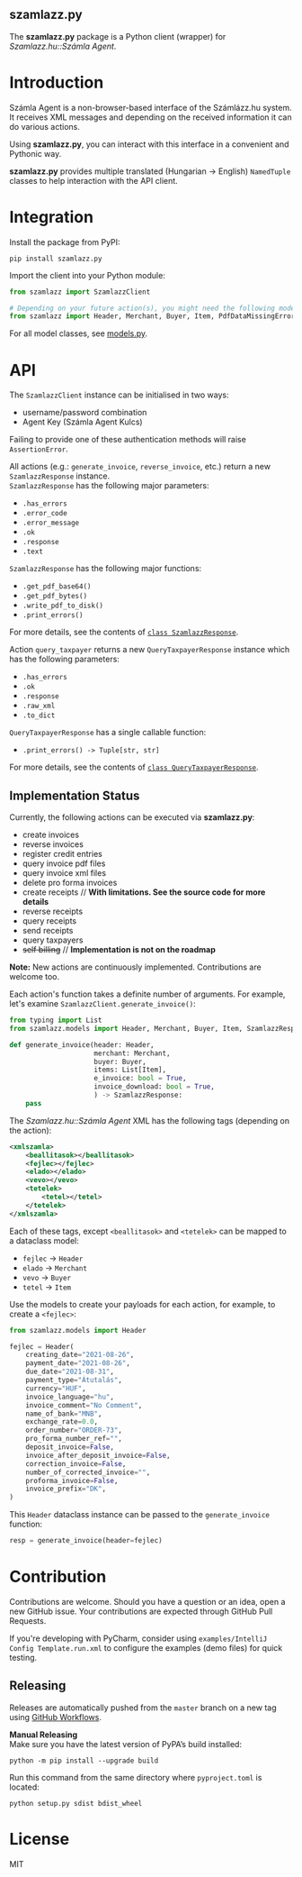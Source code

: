 szamlazz.py
----
The **szamlazz.py** package is a Python client (wrapper) for *Szamlazz.hu::Számla Agent*.

# Introduction
Számla Agent is a non-browser-based interface of the Számlázz.hu system.
It receives XML messages and depending on the received information it can do various actions.

Using **szamlazz.py**, you can interact with this interface in a convenient and Pythonic way.

**szamlazz.py** provides multiple translated (Hungarian -> English) `NamedTuple` classes to help interaction with the API client. 

# Integration
Install the package from PyPI:
```shell
pip install szamlazz.py
```

Import the client into your Python module:
```python
from szamlazz import SzamlazzClient

# Depending on your future action(s), you might need the following model classes too:
from szamlazz import Header, Merchant, Buyer, Item, PdfDataMissingError
```
For all model classes, see [models.py](szamlazz/models.py).

# API
The `SzamlazzClient` instance can be initialised in two ways:
  * username/password combination
  * Agent Key (Számla Agent Kulcs)

Failing to provide one of these authentication methods will raise `AssertionError`.

All actions (e.g.: `generate_invoice`, `reverse_invoice`, etc.) return a new `SzamlazzResponse` instance. <br>
`SzamlazzResponse` has the following major parameters:
  * `.has_errors`
  * `.error_code`
  * `.error_message`
  * `.ok`
  * `.response`
  * `.text`

`SzamlazzResponse` has the following major functions:
  * `.get_pdf_base64()`
  * `.get_pdf_bytes()`
  * `.write_pdf_to_disk()`
  * `.print_errors()`

For more details, see the contents of [`class SzamlazzResponse`](szamlazz/models.py).

Action `query_taxpayer` returns a new `QueryTaxpayerResponse` instance which has the following parameters:
  * `.has_errors`
  * `.ok`
  * `.response`
  * `.raw_xml`
  * `.to_dict`

`QueryTaxpayerResponse` has a single callable function:
  * `.print_errors() -> Tuple[str, str]`


For more details, see the contents of [`class QueryTaxpayerResponse`](szamlazz/models.py).

## Implementation Status
Currently, the following actions can be executed via **szamlazz.py**:
  * create invoices
  * reverse invoices
  * register credit entries
  * query invoice pdf files
  * query invoice xml files
  * delete pro forma invoices
  * create receipts // **With limitations. See the source code for more details**
  * reverse receipts
  * query receipts
  * send receipts
  * query taxpayers
  * ~~self billing~~ // **Implementation is not on the roadmap**

**Note:** New actions are continuously implemented. Contributions are welcome too.

Each action's function takes a definite number of arguments. For example, let's examine `SzamlazzClient.generate_invoice()`:
```python
from typing import List
from szamlazz.models import Header, Merchant, Buyer, Item, SzamlazzResponse

def generate_invoice(header: Header,
                     merchant: Merchant,
                     buyer: Buyer,
                     items: List[Item],
                     e_invoice: bool = True,
                     invoice_download: bool = True,
                     ) -> SzamlazzResponse:
    pass
```

The *Szamlazz.hu::Számla Agent* XML has the following tags (depending on the action):
```xml
<xmlszamla>
    <beallitasok></beallitasok>
    <fejlec></fejlec>
    <elado></elado>
    <vevo></vevo>
    <tetelek>
        <tetel></tetel>
    </tetelek>
</xmlszamla>
```

Each of these tags, except `<beallitasok>` and `<tetelek>` can be mapped to a dataclass model:
  * `fejlec` -> `Header`
  * `elado` -> `Merchant`
  * `vevo` -> `Buyer`
  * `tetel` -> `Item`

Use the models to create your payloads for each action, for example, to create a `<fejlec>`:
```python
from szamlazz.models import Header

fejlec = Header(
    creating_date="2021-08-26",
    payment_date="2021-08-26",
    due_date="2021-08-31",
    payment_type="Átutalás",
    currency="HUF",
    invoice_language="hu",
    invoice_comment="No Comment",
    name_of_bank="MNB",
    exchange_rate=0.0,
    order_number="ORDER-73",
    pro_forma_number_ref="",
    deposit_invoice=False,
    invoice_after_deposit_invoice=False,
    correction_invoice=False,
    number_of_corrected_invoice="",
    proforma_invoice=False,
    invoice_prefix="DK",
)
```

This `Header` dataclass instance can be passed to the `generate_invoice` function:
```python
resp = generate_invoice(header=fejlec)
```

# Contribution
Contributions are welcome. Should you have a question or an idea, open a new GitHub issue.
Your contributions are expected through GitHub Pull Requests.

If you're developing with PyCharm, consider using `examples/IntelliJ Config Template.run.xml` 
to configure the examples (demo files) for quick testing.

## Releasing
Releases are automatically pushed from the `master` branch on a new tag using [GitHub Workflows](.github/workflows/publish-to-pypi.yml).

**Manual Releasing** <br>
Make sure you have the latest version of PyPA’s build installed:
```shell
python -m pip install --upgrade build
```
Run this command from the same directory where `pyproject.toml` is located:
```shell
python setup.py sdist bdist_wheel
```

# License
MIT
